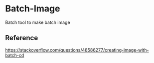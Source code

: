 # Batch-Image
Batch tool to make batch image

## Reference

https://stackoverflow.com/questions/48586277/creating-image-with-batch-cd



